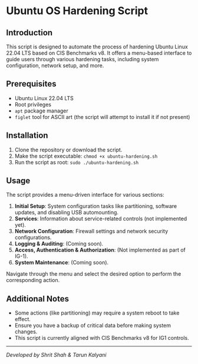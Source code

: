 # Ubuntu OS Hardening Script

## Introduction
This script is designed to automate the process of hardening Ubuntu Linux 22.04 LTS based on CIS Benchmarks v8. It offers a menu-based interface to guide users through various hardening tasks, including system configuration, network setup, and more.

## Prerequisites
- Ubuntu Linux 22.04 LTS
- Root privileges
- `apt` package manager
- `figlet` tool for ASCII art (the script will attempt to install it if not present)

## Installation
1. Clone the repository or download the script.
2. Make the script executable: `chmod +x ubuntu-hardening.sh`
3. Run the script as root: `sudo ./ubuntu-hardening.sh`

## Usage
The script provides a menu-driven interface for various sections:
1. **Initial Setup**: System configuration tasks like partitioning, software updates, and disabling USB automounting.
2. **Services**: Information about service-related controls (not implemented yet).
3. **Network Configuration**: Firewall settings and network security configurations.
4. **Logging & Auditing**: (Coming soon).
5. **Access, Authentication & Authorization**: (Not implemented as part of IG-1).
6. **System Maintenance**: (Coming soon).

Navigate through the menu and select the desired option to perform the corresponding action.

## Additional Notes
- Some actions (like partitioning) may require a system reboot to take effect.
- Ensure you have a backup of critical data before making system changes.
- This script is currently aligned with CIS Benchmarks v8 for IG1 controls.

---

*Developed by Shrit Shah & Tarun Kalyani*

